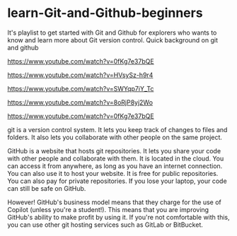 # learn-Git-and-Github-beginners
It's playlist to get started with Git and Github for explorers who wants to know  and learn more about Git version control.
Quick background on git and github

https://www.youtube.com/watch?v=0fKg7e37bQE

https://www.youtube.com/watch?v=HVsySz-h9r4

https://www.youtube.com/watch?v=SWYqp7iY_Tc

https://www.youtube.com/watch?v=8oRjP8yj2Wo

https://www.youtube.com/watch?v=0fKg7e37bQE

git is a version control system. It lets you keep track of changes to files and folders. It also lets you collaborate with other people on the same project.

GitHub is a website that hosts git repositories. It lets you share your code with other people and collaborate with them. It is located in the cloud. You can access it from anywhere, as long as you have an internet connection. You can also use it to host your website. It is free for public repositories. You can also pay for private repositories. If you lose your laptop, your code can still be safe on GitHub.

However! GitHub's business model means that they charge for the use of Copilot (unless you're a student!). This means that you are improving GitHub's ability to make profit by using it. If you're not comfortable with this, you can use other git hosting services such as GitLab or BitBucket.
